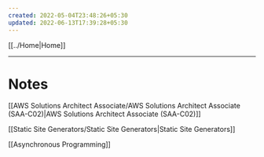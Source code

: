 ```yaml
---
created: 2022-05-04T23:48:26+05:30
updated: 2022-06-13T17:39:28+05:30
---
```

[[../Home|Home]]

---
# Notes
[[AWS Solutions Architect Associate/AWS Solutions Architect Associate (SAA-C02)|AWS Solutions Architect Associate (SAA-C02)]]

[[Static Site Generators/Static Site Generators|Static Site Generators]]

[[Asynchronous Programming]]